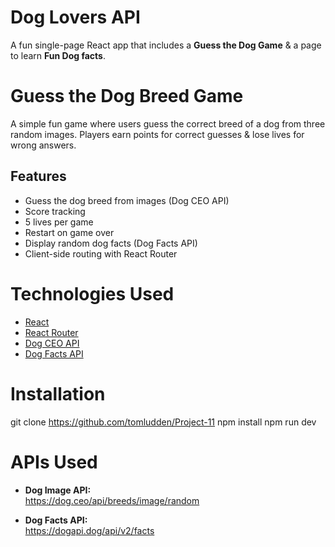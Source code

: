# Dog Lovers API

A fun single-page React app that includes a **Guess the Dog Game** & a page to learn **Fun Dog facts**.

# Guess the Dog Breed Game

A simple fun game where users guess the correct breed of a dog from three random images. Players earn points for correct guesses & lose lives for wrong answers.

## Features

- Guess the dog breed from images (Dog CEO API)
- Score tracking
- 5 lives per game
- Restart on game over
- Display random dog facts (Dog Facts API)
- Client-side routing with React Router

# Technologies Used

- [React](https://reactjs.org/)
- [React Router](https://reactrouter.com/)
- [Dog CEO API](https://dog.ceo/dog-api/)
- [Dog Facts API](https://dogapi.dog/)

# Installation

git clone https://github.com/tomludden/Project-11
npm install
npm run dev

# APIs Used

- **Dog Image API:**  
  https://dog.ceo/api/breeds/image/random

- **Dog Facts API:**  
  https://dogapi.dog/api/v2/facts
